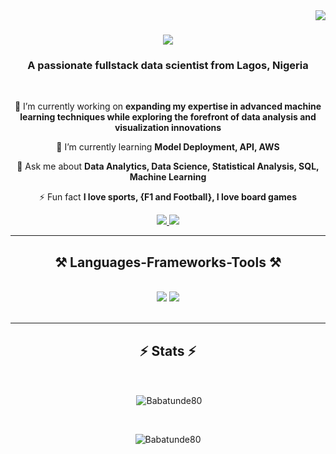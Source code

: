 <img align="right" src="https://visitor-badge.laobi.icu/badge?page_id=Babatunde80.Babatunde80" />

<h1 align="center">
    <img src="https://readme-typing-svg.herokuapp.com/?font=Righteous&size=35&center=true&vCenter=true&width=500&height=70&duration=4000&lines=Hi+There!+👋;+I'm+Babatunde+Joel+Etu!;" />
</h1>

<h3 align="center">A passionate fullstack data scientist from Lagos, Nigeria</h3>

<br/>

<div align="center">
 
 🔭 I’m currently working on **expanding my expertise in advanced machine learning techniques while exploring the forefront of data analysis and visualization innovations**
 
 🌱 I’m currently learning **Model Deployment, API, AWS**

💬 Ask me about **Data Analytics, Data Science, Statistical Analysis, SQL, Machine Learning**

⚡ Fun fact **I love sports, {F1 and Football}, I love board games**

 </div>
 
<div align="center"> 
  <a href="mailto:poisedconsult@gmail.com">
    <img src="https://img.shields.io/badge/Gmail-333333?style=for-the-badge&logo=gmail&logoColor=red" />
  </a>
  <a href="https://linkedin.com/in/babatunde-joel-etu" target="_blank">
    <img src="https://img.shields.io/badge/LinkedIn-0077B5?style=for-the-badge&logo=linkedin&logoColor=white" target="_blank" />
  </a>
</div>

 <hr/>
 
<h2 align="center">⚒️ Languages-Frameworks-Tools ⚒️</h2>
<br/>
<div align="center">
    <img src="https://skillicons.dev/icons?i=python,mysql,postgresql,github,sklearn,tensorflow" />
    <img src="https://skillicons.dev/icons?i=wordpress,anaconda,html,css,vscode" /><br>
</div>

<br/>
<hr/>

<h2 align="center">⚡ Stats ⚡</h2>
<br>
<div align=center>
  <p>&nbsp;<img align="center" src="https://github-readme-stats.vercel.app/api?username=Babatunde80&show_icons=true&locale=en" alt="Babatunde80" /></p>
  <br/>
  <p><img align="center" src="https://github-readme-streak-stats.herokuapp.com/?user=Babatunde80&" alt="Babatunde80" /></p>
</div>


